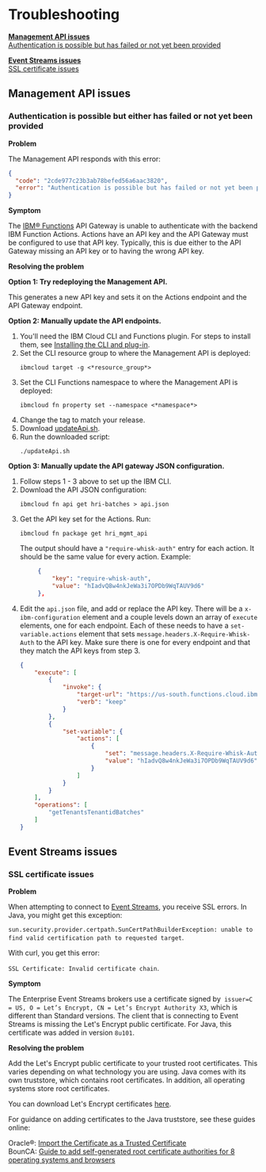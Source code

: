 # Troubleshooting

[**Management API issues**](#management-api-issues)
<br>[Authentication is possible but has failed or not yet been provided](#authentication-is-possible-but-has-failed-or-not-yet-been-provided)

[**Event Streams issues**](#event-streams-issues)
<br>[SSL certificate issues](#ssl-certificate-issues)

## Management API issues

### Authentication is possible but either has failed or not yet been provided

**Problem** 

The Management API responds with this error: 
```json
{
  "code": "2cde977c23b3ab78befed56a6aac3820",
  "error": "Authentication is possible but has failed or not yet been provided."
}
```

**Symptom** 

The [IBM&reg; Functions](glossary.md#ibm-cloud-functions) API Gateway is unable to authenticate with the backend IBM Function Actions. Actions have an API key and the API Gateway must be configured to use that API key. Typically, this is due either to the API Gateway missing an API key or to having the wrong API key.

**Resolving the problem** 

**Option 1: Try redeploying the Management API.** 

This generates a new API key and sets it on the Actions endpoint and the API Gateway endpoint.

**Option 2: Manually update the API endpoints.**

1) You'll need the IBM Cloud CLI and Functions plugin. For steps to install them, see [Installing the CLI and plug-in](https://cloud.ibm.com/docs/openwhisk?topic=openwhisk-cli_install).
2) Set the CLI resource group to where the Management API is deployed: 
   ```
   ibmcloud target -g <*resource_group*>
   ```
3) Set the CLI Functions namespace to where the Management API is deployed:
   ```
   ibmcloud fn property set --namespace <*namespace*>
   ```
4) Change the tag to match your release.
5) Download [updateApi.sh](https://github.com/Alvearie/hri-mgmt-api/blob/master/updateApi.sh).
6) Run the downloaded script:
   ```
   ./updateApi.sh
   ```

**Option 3: Manually update the API gateway JSON configuration.**

1) Follow steps 1 - 3 above to set up the IBM CLI.
2) Download the API JSON configuration:
   ```
   ibmcloud fn api get hri-batches > api.json
   ```
3) Get the API key set for the Actions. Run: 
   ```
   ibmcloud fn package get hri_mgmt_api
   ```
   The output should have a `"require-whisk-auth"` entry for each action. It should be the same value for every action. Example:
   ```json
        {
            "key": "require-whisk-auth",
            "value": "hIadvQ8w4nkJeWa3i7OPDb9WqTAUV9d6"
        },
   ```
4) Edit the `api.json` file, and add or replace the API key. There will be a `x-ibm-configuration` element and a couple levels down an array of `execute` elements, one for each endpoint. Each of these needs to have a `set-variable.actions` element that sets `message.headers.X-Require-Whisk-Auth` to the API key. Make sure there is one for every endpoint and that they match the API keys from step 3. 
    ```json
    {
        "execute": [
            {
                "invoke": {
                    "target-url": "https://us-south.functions.cloud.ibm.com/api/v1/web/a98e053a-4a77-46b3-9791-53d4dfa370fb/hri_mgmt_api/get_batches.http$(request.path)",
                    "verb": "keep"
                }
            },
            {
                "set-variable": {
                    "actions": [
                        {
                            "set": "message.headers.X-Require-Whisk-Auth",
                            "value": "hIadvQ8w4nkJeWa3i7OPDb9WqTAUV9d6"
                        }
                    ]
                }
            }
        ],
        "operations": [
            "getTenantsTenantidBatches"
        ]
    }
    ```

## Event Streams issues

### SSL certificate issues

**Problem** 

When attempting to connect to [Event Streams](glossary.md#event-streams), you receive SSL errors. In Java, you might get this exception:

`sun.security.provider.certpath.SunCertPathBuilderException: unable to find valid certification path to requested target`. 

With curl, you get this error:

`SSL Certificate: Invalid certificate chain`.  

**Symptom** 

The Enterprise Event Streams brokers use a certificate signed by` issuer=C = US, O = Let’s Encrypt, CN = Let’s Encrypt Authority X3`, which is different than Standard versions. The client that is connecting to Event Streams is missing the Let's Encrypt public certificate. For Java, this certificate was added in version `8u101`.  

**Resolving the problem** 

Add the Let's Encrypt public certificate to your trusted root certificates. This varies depending on what technology you are using. Java comes with its own truststore, which contains root certificates. In addition, all operating systems store root certificates. 

You can download Let's Encrypt certificates [here](https://letsencrypt.org/certificates/). 

For guidance on adding certificates to the Java truststore, see these guides online:

Oracle&reg;: [Import the Certificate as a Trusted Certificate](https://docs.oracle.com/javase/tutorial/security/toolsign/rstep2.html)  
BounCA: [Guide to add self-generated root certificate authorities for 8 operating systems and browsers](https://bounca.org/tutorials/install_root_certificate.html) 
